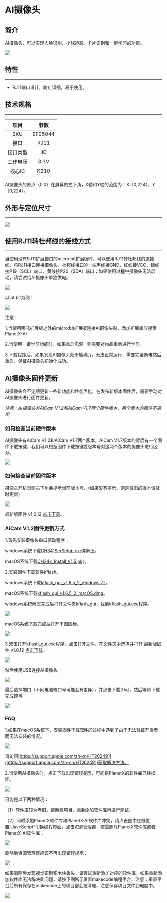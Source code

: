 # AI摄像头

## 简介
AI摄像头，可以实现人脸识别、小球追踪、卡片识别和一键学习的功能。

![](./images/05035_01.png)

## 特性
---
- RJ11端口设计，防止误插，易于使用。
## 技术规格
---

项目 | 参数 
:-: | :-: 
SKU|EF05044
接口|RJ11
接口类型|IIC
工作电压|3.3V
核心IC|K210


AI摄像头的原点（0,0）在屏幕的左下角，X轴和Y轴的范围为：X（0,224），Y（0,224）。


## 外形与定位尺寸
---


![](./images/05035_02.png)


## 使用RJ11转杜邦线的接线方式
---

当使用没有RJ11扩展接口的micro:bit扩展板时，可以使用RJ11转杜邦线的连接线，将RJ11接口连接摄像头，杜邦线接口的一端黑线接GND，红线接VCC，绿线接P19（SCL）端口，黄线接P20（SDA）端口；如果使用过程中摄像头无法启动，请尝试给AI摄像头单独供电。

![](./images/05035_03.png)

以iot:bit为例：

![](./images/05035_04.png)

注意：

1.当使用哪吒扩展板之外的micro:bit扩展板连接AI摄像头时，添加扩展库应搜索PlanetX-AI

2.当使用一键学习功能时，如果重启电源，则需要对物品重新进行学习。

3.下载程序后，如果发现AI摄像头处于启动页，无法正常运行，需要完全断电然后重启，保证AI摄像头初始化成功。





## AI摄像头固件更新

AI摄像头会不定期更新一些新功能和性能优化，在发布新版本固件后，需要手动对AI摄像头进行固件更新。

*注意：AI摄像头有AiCam V1.2和AiCam V1.7两个硬件版本，两个版本的固件不通用*

### 如何检查当前硬件版本

AI摄像头有AiCam V1.2和AiCam V1.7两个版本，AiCam V1.7版本的背后有一个固件下载按键，我们可以根据固件下载按键或版本号对这两个版本的摄像头进行区分。

![](./images/AI-gj-08.png)


### 如何检查当前固件版本


摄像头开机页面右下角会提示当前版本号，（如果没有提示，则是最旧的版本请及时更新）

![](./images/AI-gj-05.png)

最新版固件 v1.0.12 [点击下载](https://github.com/elecfreaks/learn-cn/raw/master/microbitplanetX/ai/v1.0.12.kfpkg)。



### AiCam V1.2固件更新方式

1.首先安装摄像头串口驱动程序：

windows系统下载[CH341SerSetup.exe](https://github.com/elecfreaks/learn-cn/raw/master/microbitplanetX/ai/CH341SerSetup.exe)并解压。

macOS系统下载[CH34x_Install_V1.5.pkg](https://github.com/elecfreaks/learn-cn/raw/master/microbitplanetX/ai/CH34x_Install_V1.5.pkg)。


2.安装固件下载软件kflash。

windows系统下载[kflash_gui_v1.6.5_2_windows.7z](https://github.com/elecfreaks/learn-cn/raw/master/microbitplanetX/ai/kflash_gui_v1.6.5_2_windows.7z)。

macOS系统下载[kflash_gui_v1.6.5_2_macOS.dmg](https://github.com/elecfreaks/learn-cn/raw/master/microbitplanetX/ai/kflash_gui_v1.6.5_2_macOS.dmg)。

windows系统解压完成后打开文件夹kflash_gui，找到kflash_gui.exe程序。

![](./images/AI-gj-01.png)

macOS系统下载完成后打开下图图标。

![](./images/AI-gj-06.png)

3.双击打开kflash_gui.exe程序，点击打开文件，在文件夹中选择并打开 最新版固件 v1.0.12 [点击下载](https://github.com/elecfreaks/learn-cn/raw/master/microbitplanetX/ai/v1.0.12.kfpkg)。

![](./images/AI-gj-02.png)

然后使用USB连接AI摄像头。

![](./images/AI-gj-03.png)

最后选择端口（不同电脑端口号可能会有差异），并点击下载即可，然后等待下载完成即可

![](./images/AI-gj-04.png)


### FAQ

1.如果在macOS系统下，安装固件下载软件的过程中遇到了由于无法验证开发者而无法安装的情况。

![](./images/AI-gj-07.png)

请访问[https://support.apple.com/zh-cn/HT202491](https://support.apple.com/zh-cn/HT202491)获取解决方法。

2.当使用AI摄像头时，点击下载出现错误提示，可能是PlanetX的软件库已经损坏。

![](./images/AI-FAQ-01.png)

可能是以下两种情况：

（1）软件库较为老旧，请新建项目，重新添加软件库再进行测试。


（2）同时添加PlanetX软件库和PlanetX-AI软件库冲突，请点击图中红框位置“JaveScript”切换编程界面，点击资源管理器，按需删除PlanetX软件库或者PlanetX-AI软件库；

![](./images/AI-FAQ-03.png)

删除后资源管理器应该不再出现错误提示；

![](./images/AI-FAQ-04.png)

如果删除后发现视觉识别积木块丢失，请尝试重新添加对应的软件库，如果重新添加软件库无法解决此问题，请按下图所示重置makecode编程平台，注意：重置平台后所有保存在makecode上的项目都会被清理，注意保存项目文件到电脑中。

![](./images/AI-FAQ-05.png)


